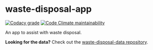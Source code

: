 # waste-disposal-app

[![Codacy grade](https://img.shields.io/codacy/grade/2c3362b426b04b2cbf6bd4e9b8b0b749)](https://app.codacy.com/gh/cityssm/waste-disposal-app/dashboard) [![Code Climate maintainability](https://img.shields.io/codeclimate/maintainability/cityssm/waste-disposal-app)](https://codeclimate.com/github/cityssm/waste-disposal-app)

An app to assist with waste disposal.

**Looking for the data?**
Check out the
[waste-disposal-data repository](https://github.com/cityssm/waste-disposal-data).
